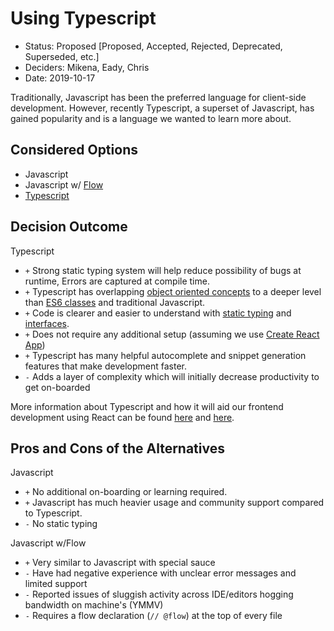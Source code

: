 # Using Typescript

- Status: Proposed [Proposed, Accepted, Rejected, Deprecated, Superseded, etc.]
- Deciders: Mikena, Eady, Chris
- Date: 2019-10-17

Traditionally, Javascript has been the preferred language for client-side
development. However, recently Typescript, a superset of Javascript, has
gained popularity and is a language we wanted to learn more about.

## Considered Options

- Javascript
- Javascript w/ [Flow](https://flow.org)
- [Typescript](https://www.typescriptlang.org/)

## Decision Outcome

Typescript

- `+` Strong static typing system will help reduce possibility of bugs at
  runtime, Errors are captured at compile time.
- `+` Typescript has overlapping [object oriented concepts](https://levelup.gitconnected.com/typescript-object-oriented-concepts-in-a-nutshell-cb2fdeeffe6e)
  to a deeper level than [ES6 classes](https://www.sitepoint.com/object-oriented-javascript-deep-dive-es6-classes/) and traditional Javascript.
- `+` Code is clearer and easier to understand with
  [static typing](https://www.typescriptlang.org/docs/handbook/basic-types.html)
  and [interfaces](https://www.typescriptlang.org/docs/handbook/interfaces.html).
- `+` Does not require any additional setup (assuming we use
  [Create React App](https://github.com/facebook/create-react-app))
- `+` Typescript has many helpful autocomplete and snippet generation features
  that make development faster.
- `-` Adds a layer of complexity which will initially decrease productivity
  to get on-boarded

More information about Typescript and how it will aid our frontend development using React can be found [here](https://www.pluralsight.com/guides/composing-react-components-with-typescript) and [here](https://fettblog.eu/typescript-react/).

## Pros and Cons of the Alternatives

Javascript

- `+` No additional on-boarding or learning required.
- `+` Javascript has much heavier usage and community support compared to Typescript.
- `-` No static typing

Javascript w/Flow

- `+` Very similar to Javascript with special sauce
- `-` Have had negative experience with unclear error messages and limited
  support
- `-` Reported issues of sluggish activity across IDE/editors hogging
  bandwidth on machine's (YMMV)
- `-` Requires a flow declaration (`// @flow`) at the top of every file

